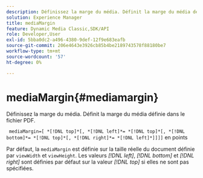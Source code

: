 ```yaml
---
description: Définissez la marge du média. Définit la marge du média définie dans le fichier PDF.
solution: Experience Manager
title: mediaMargin
feature: Dynamic Media Classic,SDK/API
role: Developer,User
exl-id: 5bba0dc2-a496-4380-9def-12f9e683eafb
source-git-commit: 206e4643e3926cb85b4be2189743578f88180be7
workflow-type: tm+mt
source-wordcount: '57'
ht-degree: 0%

---
```


# mediaMargin{#mediamargin}

Définissez la marge du média. Définit la marge du média définie dans le fichier PDF.

` mediaMargin=[ *[!DNL top]*[, *[!DNL left]*= *[!DNL top]*[, *[!DNL bottom]*= *[!DNL top]*[, *[!DNL right]*= *[!DNL left]*]]]]` en points

Par défaut, la `mediaMargin` est définie sur la taille réelle du document définie par `viewWidth` et `viewHeight`. Les valeurs *[!DNL left]*, *[!DNL bottom]* et *[!DNL right]* sont définies par défaut sur la valeur *[!DNL top]* si elles ne sont pas spécifiées.
